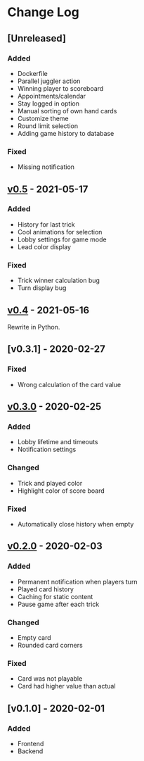 # Change Log

## [Unreleased]
### Added
- Dockerfile
- Parallel juggler action
- Winning player to scoreboard
- Appointments/calendar
- Stay logged in option
- Manual sorting of own hand cards
- Customize theme
- Round limit selection
- Adding game history to database

### Fixed
- Missing notification

## [v0.5] - 2021-05-17
### Added
- History for last trick
- Cool animations for selection
- Lobby settings for game mode
- Lead color display

### Fixed
- Trick winner calculation bug
- Turn display bug

## [v0.4] - 2021-05-16
Rewrite in Python.

## [v0.3.1] - 2020-02-27
### Fixed
- Wrong calculation of the card value

## [v0.3.0] - 2020-02-25
### Added
- Lobby lifetime and timeouts
- Notification settings

### Changed
- Trick and played color
- Highlight color of score board

### Fixed
- Automatically close history when empty

## [v0.2.0] - 2020-02-03
### Added
- Permanent notification when players turn
- Played card history
- Caching for static content
- Pause game after each trick

### Changed
- Empty card
- Rounded card corners

### Fixed
- Card was not playable
- Card had higher value than actual

## [v0.1.0] - 2020-02-01
### Added
- Frontend
- Backend

[v0.5]: https://github.com/terrakuh/wizard/compare/v0.4...v0.5
[v0.4]: https://github.com/terrakuh/wizard/compare/v0.3.0...v0.4
[v0.3.0]: https://github.com/terrakuh/wizard/compare/v0.2.0...v0.3.0
[v0.2.0]: https://github.com/terrakuh/wizard/compare/v0.1.0...v0.2.0
